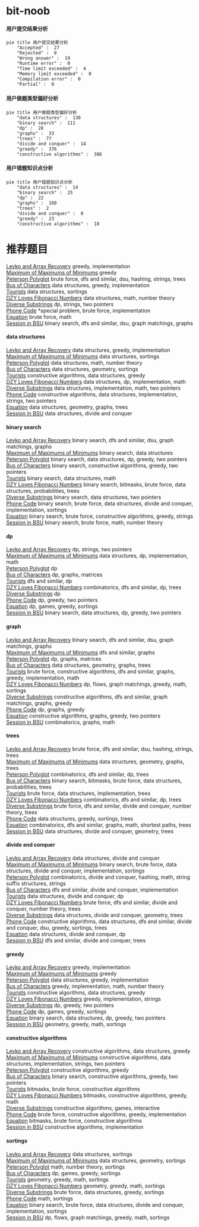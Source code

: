 # bit-noob
<!-- tabs:start -->
#### **用户提交结果分析**

```mermaid
pie title 用户提交结果分析
    "Accepted" :  27
    "Rejected" :  0
    "Wrong answer" :  19
    "Runtime error" :  0
    "Time limit exceeded" :  4
    "Memory limit exceeded" :  0
    "Compilation error" :  0
    "Partial" :  0
```
#### **用户做题类型偏好分析**

```mermaid
pie title 用户做题类型偏好分析
    "data structures" :  130
    "binary search" :  111
    "dp" :  28
    "graphs" :  33
    "trees" :  77
    "divide and conquer" :  14
    "greedy" :  376
    "constructive algorithms" :  386
```
#### **用户错题知识点分析**

```mermaid
pie title 用户错题知识点分析
    "data structures" :  14
    "binary search" :  25
    "dp" :  22
    "graphs" :  160
    "trees" :  2
    "divide and conquer" :  0
    "greedy" :  23
    "constructive algorithms" :  18
```
<!-- tabs:end -->
# 推荐题目
[Levko and Array Recovery](http://codeforces.com/problemset/problem/360/A)		greedy,
                        implementation		  
[Maximum of Maximums of Minimums](https://codeforces.com/contest/872/problem/B)		greedy		  
[Peterson Polyglot](http://codeforces.com/problemset/problem/778/C)		brute force,
                        dfs and similar,
                        dsu,
                        hashing,
                        strings,
                        trees		  
[Bus of Characters](http://codeforces.com/problemset/problem/982/B)		data structures,
                        greedy,
                        implementation		  
[Tourists](http://codeforces.com/problemset/problem/286/D)		data structures,
                        sortings		  
[DZY Loves Fibonacci Numbers](https://codeforces.com/contest/447/problem/E)		data structures,
                        math,
                        number theory		  
[Diverse Substrings](http://codeforces.com/problemset/problem/386/C)		dp,
                        strings,
                        two pointers		  
[Phone Code](http://codeforces.com/problemset/problem/172/A)		*special problem,
                        brute force,
                        implementation		  
[Equation](http://codeforces.com/problemset/problem/1269/A)		brute force,
                        math		  
[Session in BSU](http://codeforces.com/problemset/problem/1027/F)		binary search,
                        dfs and similar,
                        dsu,
                        graph matchings,
                        graphs		  
<!-- tabs:start -->
#### **data structures**
[Levko and Array Recovery](http://codeforces.com/problemset/problem/982/B)		data structures,
                        greedy,
                        implementation		  
[Maximum of Maximums of Minimums](http://codeforces.com/problemset/problem/286/D)		data structures,
                        sortings		  
[Peterson Polyglot](https://codeforces.com/contest/447/problem/E)		data structures,
                        math,
                        number theory		  
[Bus of Characters](http://codeforces.com/problemset/problem/47/E)		data structures,
                        geometry,
                        sortings		  
[Tourists](http://codeforces.com/problemset/problem/681/C)		constructive algorithms,
                        data structures,
                        greedy		  
[DZY Loves Fibonacci Numbers](http://codeforces.com/problemset/problem/280/E)		data structures,
                        dp,
                        implementation,
                        math		  
[Diverse Substrings](http://codeforces.com/problemset/problem/1265/B)		data structures,
                        implementation,
                        math,
                        two pointers		  
[Phone Code](https://codeforces.com/contest/1382/problem/C2)		constructive algorithms,
                        data structures,
                        implementation,
                        strings,
                        two pointers		  
[Equation](http://codeforces.com/problemset/problem/1368/G)		data structures,
                        geometry,
                        graphs,
                        trees		  
[Session in BSU](http://codeforces.com/problemset/problem/1379/F2)		data structures,
                        divide and conquer		  
#### **binary search**
[Levko and Array Recovery](http://codeforces.com/problemset/problem/1027/F)		binary search,
                        dfs and similar,
                        dsu,
                        graph matchings,
                        graphs		  
[Maximum of Maximums of Minimums](https://codeforces.com/contest/948/problem/C)		binary search,
                        data structures		  
[Peterson Polyglot](http://codeforces.com/problemset/problem/1492/C)		binary search,
                        data structures,
                        dp,
                        greedy,
                        two pointers		  
[Bus of Characters](http://codeforces.com/problemset/problem/1463/D)		binary search,
                        constructive algorithms,
                        greedy,
                        two pointers		  
[Tourists](http://codeforces.com/problemset/problem/1490/G)		binary search,
                        data structures,
                        math		  
[DZY Loves Fibonacci Numbers](http://codeforces.com/problemset/problem/1479/D)		binary search,
                        bitmasks,
                        brute force,
                        data structures,
                        probabilities,
                        trees		  
[Diverse Substrings](http://codeforces.com/problemset/problem/1436/E)		binary search,
                        data structures,
                        two pointers		  
[Phone Code](http://codeforces.com/problemset/problem/1461/D)		binary search,
                        brute force,
                        data structures,
                        divide and conquer,
                        implementation,
                        sortings		  
[Equation](http://codeforces.com/problemset/problem/1493/C)		binary search,
                        brute force,
                        constructive algorithms,
                        greedy,
                        strings		  
[Session in BSU](http://codeforces.com/problemset/problem/1487/D)		binary search,
                        brute force,
                        math,
                        number theory		  
#### **dp**
[Levko and Array Recovery](http://codeforces.com/problemset/problem/386/C)		dp,
                        strings,
                        two pointers		  
[Maximum of Maximums of Minimums](http://codeforces.com/problemset/problem/280/E)		data structures,
                        dp,
                        implementation,
                        math		  
[Peterson Polyglot](http://codeforces.com/problemset/problem/273/D)		dp		  
[Bus of Characters](http://codeforces.com/problemset/problem/107/D)		dp,
                        graphs,
                        matrices		  
[Tourists](http://codeforces.com/problemset/problem/208/B)		dfs and similar,
                        dp		  
[DZY Loves Fibonacci Numbers](http://codeforces.com/problemset/problem/1118/F2)		combinatorics,
                        dfs and similar,
                        dp,
                        trees		  
[Diverse Substrings](https://codeforces.com/contest/1382/problem/D)		dp		  
[Phone Code](https://codeforces.com/contest/1240/problem/B)		dp,
                        greedy,
                        two pointers		  
[Equation](http://codeforces.com/problemset/problem/1472/D)		dp,
                        games,
                        greedy,
                        sortings		  
[Session in BSU](http://codeforces.com/problemset/problem/1492/C)		binary search,
                        data structures,
                        dp,
                        greedy,
                        two pointers		  
#### **graph**
[Levko and Array Recovery](http://codeforces.com/problemset/problem/1027/F)		binary search,
                        dfs and similar,
                        dsu,
                        graph matchings,
                        graphs		  
[Maximum of Maximums of Minimums](http://codeforces.com/problemset/problem/662/B)		dfs and similar,
                        graphs		  
[Peterson Polyglot](http://codeforces.com/problemset/problem/107/D)		dp,
                        graphs,
                        matrices		  
[Bus of Characters](http://codeforces.com/problemset/problem/1368/G)		data structures,
                        geometry,
                        graphs,
                        trees		  
[Tourists](http://codeforces.com/problemset/problem/1487/C)		brute force,
                        constructive algorithms,
                        dfs and similar,
                        graphs,
                        greedy,
                        implementation,
                        math		  
[DZY Loves Fibonacci Numbers](http://codeforces.com/problemset/problem/1437/C)		dp,
                        flows,
                        graph matchings,
                        greedy,
                        math,
                        sortings		  
[Diverse Substrings](http://codeforces.com/problemset/problem/1470/D)		constructive algorithms,
                        dfs and similar,
                        graph matchings,
                        graphs,
                        greedy		  
[Phone Code](http://codeforces.com/problemset/problem/1476/C)		dp,
                        graphs,
                        greedy		  
[Equation](http://codeforces.com/problemset/problem/1304/D)		constructive algorithms,
                        graphs,
                        greedy,
                        two pointers		  
[Session in BSU](http://codeforces.com/problemset/problem/1475/C)		combinatorics,
                        graphs,
                        math		  
#### **trees**
[Levko and Array Recovery](http://codeforces.com/problemset/problem/778/C)		brute force,
                        dfs and similar,
                        dsu,
                        hashing,
                        strings,
                        trees		  
[Maximum of Maximums of Minimums](http://codeforces.com/problemset/problem/1368/G)		data structures,
                        geometry,
                        graphs,
                        trees		  
[Peterson Polyglot](http://codeforces.com/problemset/problem/1118/F2)		combinatorics,
                        dfs and similar,
                        dp,
                        trees		  
[Bus of Characters](http://codeforces.com/problemset/problem/1479/D)		binary search,
                        bitmasks,
                        brute force,
                        data structures,
                        probabilities,
                        trees		  
[Tourists](http://codeforces.com/problemset/problem/1511/C)		brute force,
                        data structures,
                        implementation,
                        trees		  
[DZY Loves Fibonacci Numbers](http://codeforces.com/problemset/problem/1499/F)		combinatorics,
                        dfs and similar,
                        dp,
                        trees		  
[Diverse Substrings](http://codeforces.com/problemset/problem/1491/E)		brute force,
                        dfs and similar,
                        divide and conquer,
                        number theory,
                        trees		  
[Phone Code](http://codeforces.com/problemset/problem/1466/D)		data structures,
                        greedy,
                        sortings,
                        trees		  
[Equation](http://codeforces.com/problemset/problem/1495/D)		combinatorics,
                        dfs and similar,
                        graphs,
                        math,
                        shortest paths,
                        trees		  
[Session in BSU](http://codeforces.com/problemset/problem/1303/G)		data structures,
                        divide and conquer,
                        geometry,
                        trees		  
#### **divide and conquer**
[Levko and Array Recovery](http://codeforces.com/problemset/problem/1379/F2)		data structures,
                        divide and conquer		  
[Maximum of Maximums of Minimums](http://codeforces.com/problemset/problem/1461/D)		binary search,
                        brute force,
                        data structures,
                        divide and conquer,
                        implementation,
                        sortings		  
[Peterson Polyglot](http://codeforces.com/problemset/problem/1466/G)		combinatorics,
                        divide and conquer,
                        hashing,
                        math,
                        string suffix structures,
                        strings		  
[Bus of Characters](http://codeforces.com/problemset/problem/1490/D)		dfs and similar,
                        divide and conquer,
                        implementation		  
[Tourists](https://codeforces.com/contest/1483/problem/C)		data structures,
                        divide and conquer,
                        dp		  
[DZY Loves Fibonacci Numbers](http://codeforces.com/problemset/problem/1491/E)		brute force,
                        dfs and similar,
                        divide and conquer,
                        number theory,
                        trees		  
[Diverse Substrings](http://codeforces.com/problemset/problem/1303/G)		data structures,
                        divide and conquer,
                        geometry,
                        trees		  
[Phone Code](http://codeforces.com/problemset/problem/1494/D)		constructive algorithms,
                        data structures,
                        dfs and similar,
                        divide and conquer,
                        dsu,
                        greedy,
                        sortings,
                        trees		  
[Equation](http://codeforces.com/problemset/problem/1482/E)		data structures,
                        divide and conquer,
                        dp		  
[Session in BSU](http://codeforces.com/problemset/problem/566/C)		dfs and similar,
                        divide and conquer,
                        trees		  
#### **greedy**
[Levko and Array Recovery](http://codeforces.com/problemset/problem/360/A)		greedy,
                        implementation		  
[Maximum of Maximums of Minimums](https://codeforces.com/contest/872/problem/B)		greedy		  
[Peterson Polyglot](http://codeforces.com/problemset/problem/982/B)		data structures,
                        greedy,
                        implementation		  
[Bus of Characters](http://codeforces.com/problemset/problem/749/A)		greedy,
                        implementation,
                        math,
                        number theory		  
[Tourists](http://codeforces.com/problemset/problem/681/C)		constructive algorithms,
                        data structures,
                        greedy		  
[DZY Loves Fibonacci Numbers](http://codeforces.com/problemset/problem/844/A)		greedy,
                        implementation,
                        strings		  
[Diverse Substrings](https://codeforces.com/contest/1240/problem/B)		dp,
                        greedy,
                        two pointers		  
[Phone Code](http://codeforces.com/problemset/problem/1472/D)		dp,
                        games,
                        greedy,
                        sortings		  
[Equation](http://codeforces.com/problemset/problem/1492/C)		binary search,
                        data structures,
                        dp,
                        greedy,
                        two pointers		  
[Session in BSU](https://codeforces.com/contest/1496/problem/C)		geometry,
                        greedy,
                        math,
                        sortings		  
#### **constructive algorithms**
[Levko and Array Recovery](http://codeforces.com/problemset/problem/681/C)		constructive algorithms,
                        data structures,
                        greedy		  
[Maximum of Maximums of Minimums](https://codeforces.com/contest/1382/problem/C2)		constructive algorithms,
                        data structures,
                        implementation,
                        strings,
                        two pointers		  
[Peterson Polyglot](http://codeforces.com/problemset/problem/1493/A)		constructive algorithms,
                        greedy		  
[Bus of Characters](http://codeforces.com/problemset/problem/1463/D)		binary search,
                        constructive algorithms,
                        greedy,
                        two pointers		  
[Tourists](https://codeforces.com/contest/1456/problem/B)		bitmasks,
                        brute force,
                        constructive algorithms		  
[DZY Loves Fibonacci Numbers](http://codeforces.com/problemset/problem/1492/D)		bitmasks,
                        constructive algorithms,
                        greedy,
                        math		  
[Diverse Substrings](https://codeforces.com/contest/1504/problem/D)		constructive algorithms,
                        games,
                        interactive		  
[Phone Code](https://codeforces.com/contest/1483/problem/A)		brute force,
                        constructive algorithms,
                        greedy,
                        implementation		  
[Equation](https://codeforces.com/contest/1457/problem/D)		bitmasks,
                        brute force,
                        constructive algorithms		  
[Session in BSU](http://codeforces.com/problemset/problem/1513/A)		constructive algorithms,
                        implementation		  
#### **sortings**
[Levko and Array Recovery](http://codeforces.com/problemset/problem/286/D)		data structures,
                        sortings		  
[Maximum of Maximums of Minimums](http://codeforces.com/problemset/problem/47/E)		data structures,
                        geometry,
                        sortings		  
[Peterson Polyglot](https://codeforces.com/contest/1345/problem/C)		math,
                        number theory,
                        sortings		  
[Bus of Characters](http://codeforces.com/problemset/problem/1472/D)		dp,
                        games,
                        greedy,
                        sortings		  
[Tourists](https://codeforces.com/contest/1496/problem/C)		geometry,
                        greedy,
                        math,
                        sortings		  
[DZY Loves Fibonacci Numbers](http://codeforces.com/problemset/problem/1495/A)		geometry,
                        greedy,
                        math,
                        sortings		  
[Diverse Substrings](http://codeforces.com/problemset/problem/1497/A)		brute force,
                        data structures,
                        greedy,
                        sortings		  
[Phone Code](http://codeforces.com/problemset/problem/1427/A)		math,
                        sortings		  
[Equation](http://codeforces.com/problemset/problem/1461/D)		binary search,
                        brute force,
                        data structures,
                        divide and conquer,
                        implementation,
                        sortings		  
[Session in BSU](http://codeforces.com/problemset/problem/1437/C)		dp,
                        flows,
                        graph matchings,
                        greedy,
                        math,
                        sortings		  
<!-- tabs:end -->
